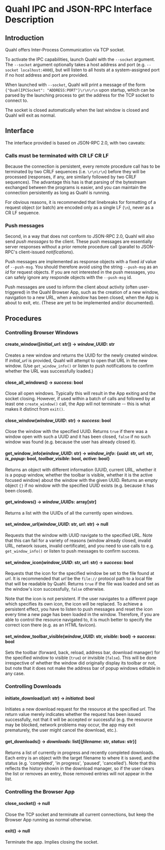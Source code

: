 # Quahl IPC and JSON-RPC Interface Description

## Introduction

Quahl offers Inter-Process Communication via TCP socket.

To activate the IPC capabilities, launch Quahl with the `--socket` argument. The
`--socket` argument optionally takes a host address and port
(e.g. `--socket localhost:4000`), but will listen to all hosts at a
system-assigned port if no host address and port are provided.

When launched with `--socket`, Quahl will print a message of the form
`{"QuahlIPCSocket": "ADDRESS:PORT"}\r\n\r\n` upon startup, which can be parsed
by the launching process to get the address for the TCP socket to connect to.

The socket is closed automatically when the last window is closed and Quahl
will exit as normal.

## Interface

The interface provided is based on JSON-RPC 2.0, with two caveats:

### Calls must be terminated with CR LF CR LF

Because the connection is persistent, every remote procedure call has to
be terminated by two CRLF sequences (i.e. `\r\n\r\n`) before they will be
processed (responses, if any, are similarly followed by two CRLF sequences).
The advantage this has is that parsing of the bytestream exchanged between the
programs is easier, and you can maintain the connection persistently as long as
Quahl is running.

For obvious reasons, it is recommended that linebreaks for formatting of a
request object (or batch) are encoded only as a single LF (`\n`), never as a
CR LF sequence.

### Push messages

Second, in a way that does not conform to JSON-RPC 2.0, Quahl will also send
*push messages* to the client. These push messages are essentially server
responses without a prior remote procedure call (parallel to JSON-RPC's
client-issued *notifications*).

Push messages are implemented as response objects with a fixed *id* value of
`--push-msg`. You should therefore avoid using the string `--push-msg` as an
*id* for request objects. If you are not interested in the push messages, you
can safely ignore any responde objects with the `--push-msg` id.

Push messages are used to inform the client about activity (often
user-triggered) in the Quahl Browser App, such as the creation of a new window,
navigation to a new URL, when a window has been closed, when the App is about
to exit, etc. (These are yet to be implemented and/or documented).

## Procedures

### Controlling Browser Windows

#### create_window([*initial_url*: str]) -> *window_UUID*: str

Creates a new window and returns the UUID for the newly created window. If
*initial_url* is provided, Quahl will attempt to open that URL in the new
window. (Use `get_window_info()` or listen to push notifications to confirm
whether the URL was successfully loaded.)

#### close_all_windows() -> *success*: bool

Close all open windows. Typically this will result in the App exiting and the
socket closing. However, if used within a batch of calls and followed by at least
one `create_window()` call, the App will not terminate -- this is what makes it
distinct from `exit()`.

#### close_window(*window_UUID*: str) -> *success*: bool

Close the window with the specified UUID. Returns `true` if there was a window
open with such a UUID and it has been closed, `false` if no such window was
found (e.g. because the user has already closed it).

#### get_window_info(*window_UUID*: str) -> *window_info*: {*uuid*: str, *url*: str, *is_popup*: bool, *toolbar_visible*: bool, *active*: bool}

Returns an object with different information (UUID, current URL, whether it is
a popup window, whether the toolbar is visible, whether it is the active focused
window) about the window with the given UUID. Returns an empty object `{}` if
no window with the specified UUID exists (e.g. because it has been closed).

#### get_windows() -> *window_UUIDs*: array[str]

Returns a list with the UUIDs of all the currently open windows.

#### set_window_url(*window_UUID*: str, *url*: str) -> null

Requests that the window with UUID navigate to the specified URL. Note that this
can fail for a variety of reasons (window already closed, invalid URL, network
issues, invalid certificate), and you need to use calls to e.g.
`get_window_info()` or listen to push messages to confirm success.

#### set_window_icon(*window_UUID*: str, *url*: str) -> *success*: bool

Requests that the icon for the specified window be set to the file found at
*url*. It is recommended that *url* be the `file://` protocol path to a local
file that will be readable by Quahl. Returns `true` if the file was loaded and
set as the window's icon successfully, `false` otherwise.

Note that the icon is not persistent. If the user navigates to a different page
which specifies its own icon, the icon will be replaced. To achieve a persistent
effect, you have to listen to push messages and reset the icon every time a new
page has been loaded in the window. Therefore, if you are able to control the
resource navigated to, it is much better to specify the correct icon there (e.g.
as an HTML favicon).

#### set_window_toolbar_visible(*window_UUID*: str, *visible*: bool) -> *success*: bool

Sets the toolbar (forward, back, reload, address bar, download manager) for the
specified window to visible (`true`) or invisible (`false`). This will be done
irrespective of whether the window did originally display its toolbar or not,
but note that it does not make the address bar of popup windows editable in any
case.

### Controlling Downloads

#### initiate_download(*url*: str) -> *initiated*: bool

Initiates a new download request for the resource at the specified *url*. The
return value merely indicates whether the request has been issued successfully,
not that it will be accepted or successful (e.g. the resource may be blocked,
network problems may occur, the app may exit prematurely, the user might
cancel the download, etc.).

#### get_downloads() -> *downloads*: list[{*filename*: str, *status*: str}]

Returns a list of currently in progress and recently completed downloads. Each
entry is an object with the target filename to where it is saved, and the status
(e.g. 'completed', 'in progress', 'paused', 'cancelled'). Note that this
reflects the history showin in the download manager, so if the user clears the
list or removes an entry, those removed entries will not appear in the list.

### Controlling the Browser App

#### close_socket() -> null

Close the TCP socket and terminate all current connections, but keep the Browser
App running as normal otherwise.

#### exit() -> null

Terminate the app. Implies closing the socket.